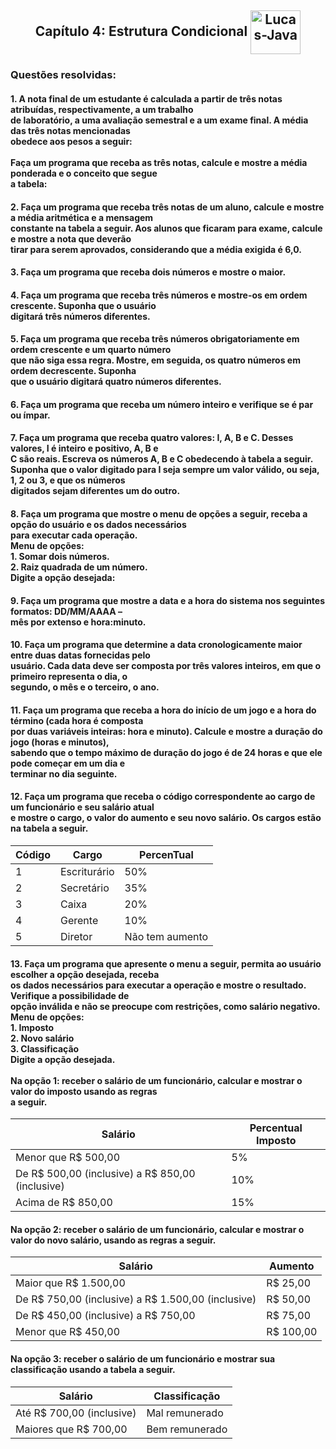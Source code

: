 <h2 align="center">Capítulo 4: Estrutura Condicional <img align="center" alt="Lucas-Java" height="70" width="80" src="https://cdn.jsdelivr.net/gh/devicons/devicon/icons/java/java-original.svg" /></h2>
<h3>Questões resolvidas:</h3>

<h4>1. A nota final de um estudante é calculada a partir de três notas atribuídas, respectivamente, a um trabalho <br>
de laboratório, a uma avaliação semestral e a um exame final. A média das três notas mencionadas <br>
obedece aos pesos a seguir: <br> <br> Faça um programa que receba as três notas, calcule e mostre a média ponderada e o conceito que segue <br>
a tabela:</h4>

<h4>2. Faça um programa que receba três notas de um aluno, calcule e mostre a média aritmética e a mensagem <br>
constante na tabela a seguir. Aos alunos que ficaram para exame, calcule e mostre a nota que deverão <br>
tirar para serem aprovados, considerando que a média exigida é 6,0.</h4>

<h4>3. Faça um programa que receba dois números e mostre o maior.</h4>

<h4>4. Faça um programa que receba três números e mostre-os em ordem crescente. Suponha que o usuário <br>
digitará três números diferentes.</h4>

<h4>5. Faça um programa que receba três números obrigatoriamente em ordem crescente e um quarto número <br>
que não siga essa regra. Mostre, em seguida, os quatro números em ordem decrescente. Suponha <br>
que o usuário digitará quatro números diferentes.</h4>

<h4>6. Faça um programa que receba um número inteiro e verifique se é par ou ímpar.</h4>

<h4>7. Faça um programa que receba quatro valores: I, A, B e C. Desses valores, I é inteiro e positivo, A, B e <br>
C são reais. Escreva os números A, B e C obedecendo à tabela a seguir. <br>
Suponha que o valor digitado para I seja sempre um valor válido, ou seja, 1, 2 ou 3, e que os números <br>
digitados sejam diferentes um do outro.</h4>

<h4>8. Faça um programa que mostre o menu de opções a seguir, receba a opção do usuário e os dados necessários <br>
para executar cada operação. <br>
Menu de opções: <br>
1. Somar dois números. <br>
2. Raiz quadrada de um número. <br>
Digite a opção desejada:</h4>

<h4>9. Faça um programa que mostre a data e a hora do sistema nos seguintes formatos: DD/MM/AAAA – <br>
mês por extenso e hora:minuto.</h4>

<h4>10. Faça um programa que determine a data cronologicamente maior entre duas datas fornecidas pelo <br>
usuário. Cada data deve ser composta por três valores inteiros, em que o primeiro representa o dia, o <br>
segundo, o mês e o terceiro, o ano.</h4>

<h4>11. Faça um programa que receba a hora do início de um jogo e a hora do término (cada hora é composta <br>
por duas variáveis inteiras: hora e minuto). Calcule e mostre a duração do jogo (horas e minutos), <br>
sabendo que o tempo máximo de duração do jogo é de 24 horas e que ele pode começar em um dia e <br>
terminar no dia seguinte.</h4>

<h4>12. Faça um programa que receba o código correspondente ao cargo de um funcionário e seu salário atual <br>
e mostre o cargo, o valor do aumento e seu novo salário. Os cargos estão na tabela a seguir.</h4>

| Código | Cargo | PercenTual |
| ------------- | ------------- | -------------- |
| 1 | Escriturário | 50% |
| 2 | Secretário | 35% |
| 3 | Caixa | 20% |
| 4 | Gerente | 10% |
| 5| Diretor | Não tem aumento |

<h4>13. Faça um programa que apresente o menu a seguir, permita ao usuário escolher a opção desejada, receba<br>
os dados necessários para executar a operação e mostre o resultado. Verifique a possibilidade de<br>
opção inválida e não se preocupe com restrições, como salário negativo.<br>
Menu de opções:<br>
1. Imposto<br>
2. Novo salário<br>
3. Classificação<br>
Digite a opção desejada.<br>
<br>
Na opção 1: receber o salário de um funcionário, calcular e mostrar o valor do imposto usando as regras<br>
a seguir.</h4>

| Salário  | Percentual Imposto |
| ------------- | ------------- |
| Menor que R$ 500,00  | 5%  |
| De R$ 500,00 (inclusive) a R$ 850,00 (inclusive) | 10%  |
| Acima de R$ 850,00 | 15% |

<h4>Na opção 2: receber o salário de um funcionário, calcular e mostrar o valor do novo salário, usando as
regras a seguir.</h4>

| Salário  | Aumento |
| ------------- | ------------- |
| Maior que R$ 1.500,00 | R$ 25,00 |
| De R$ 750,00 (inclusive) a R$ 1.500,00 (inclusive) | R$ 50,00 |
| De R$ 450,00 (inclusive) a R$ 750,00 | R$ 75,00 |
| Menor que R$ 450,00 | R$ 100,00 |

<h4>Na opção 3: receber o salário de um funcionário e mostrar sua classificação usando a tabela a seguir.</h4>

| Salário  | Classificação |
| ------------- | ------------- |
| Até R$ 700,00 (inclusive) | Mal remunerado |
| Maiores que R$ 700,00 | Bem remunerado |
